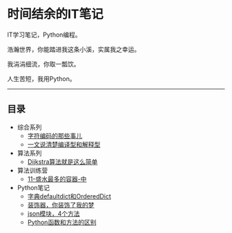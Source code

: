 # 时间结余的IT笔记

IT学习笔记，Python编程。

浩瀚世界，你能踏进我这条小溪，实属我之幸运。

我涓涓细流，你取一瓢饮。

人生苦短，我用Python。

---

## 目录

- 综合系列
  - [字符编码的那些事儿](综合系列/字符编码的那些事儿.md)
  - [一文说清楚编译型和解释型](综合系列/一文说清楚编译型和解释型.md)
- 算法系列
  - [Dijkstra算法就是这么简单](算法系列/Dijkstra算法就是这么简单.md)
- 算法训练营
  - [11-盛水最多的容器-中](算法训练营/神奇的双指针/11-盛水最多的容器-中.md)
- Python笔记
  - [字典defaultdict和OrderedDict](Python/字典defaultdict和OrderedDict的使用.md)
  - [装饰器，你装饰了我的梦](Python/装饰器，你装饰了我的梦.md)
  - [json模块，4个方法](Python/json模块，4个方法.md)
  - [Python函数和方法的区别](Python/Python函数和方法的区别.md)
